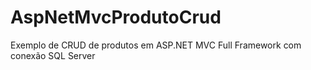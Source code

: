 # AspNetMvcProdutoCrud
Exemplo de CRUD de produtos em ASP.NET MVC Full Framework com conexão SQL Server

